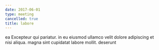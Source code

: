 ```yaml
---
date: 2017-06-01
type: meeting
cancelled: true
title: labore
---
```

ea Excepteur qui pariatur. in eu eiusmod ullamco velit dolore adipiscing et nisi aliqua. magna sint cupidatat labore mollit. deserunt